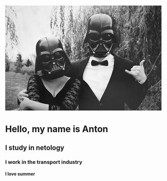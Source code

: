 ![photo](IMG_0042.JPG) 

# Hello, my name is Anton
## I study in netology
### I work in the transport industry
#### I love summer
